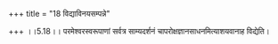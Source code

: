 +++
title = "18 विद्याविनयसम्पन्ने"

+++
।।5.18।। परमेश्वरस्वरूपाणां सर्वत्र साम्यदर्शनं
चापरोक्षज्ञानसाधनमित्याशयवानाह विद्येति।
